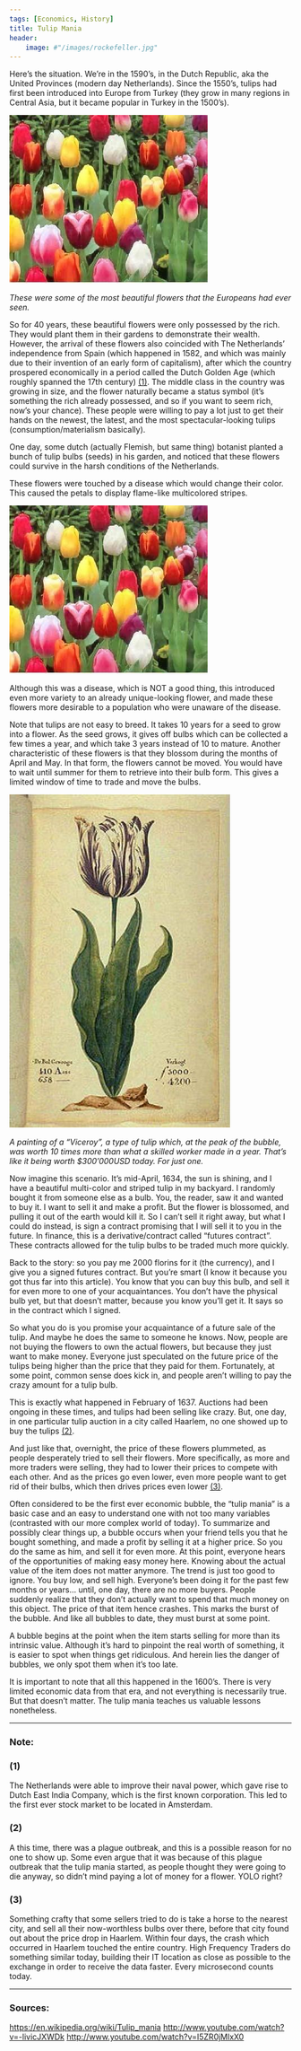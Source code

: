 ```yaml
---
tags: [Economics, History]
title: Tulip Mania
header:
    image: #"/images/rockefeller.jpg"
---
```


Here’s the situation. We’re in the 1590’s, in the Dutch Republic, aka the United Provinces (modern day Netherlands). Since the 1550’s, tulips had first been introduced into Europe from Turkey (they grow in many regions in Central Asia, but it became popular in Turkey in the 1500’s).

![trees](..\images\tulips.jpg)

_These were some of the most beautiful flowers that the Europeans had ever seen._

So for 40 years, these beautiful flowers were only possessed by the rich. They would plant them in their gardens to demonstrate their wealth. However, the arrival of these flowers also coincided with The Netherlands’ independence from Spain (which happened in 1582, and which was mainly due to their invention of an early form of capitalism), after which the country prospered economically in a period called the Dutch Golden Age (which roughly spanned the 17th century) [(1)](#1). The middle class in the country was growing in size, and the flower naturally became a status symbol (it’s something the rich already possessed, and so if you want to seem rich, now’s your chance). These people were willing to pay a lot just to get their hands on the newest, the latest, and the most spectacular-looking tulips (consumption/materialism basically).

One day, some dutch (actually Flemish, but same thing) botanist planted a bunch of tulip bulbs (seeds) in his garden, and noticed that these flowers could survive in the harsh conditions of the Netherlands.

These flowers were touched by a disease which would change their color. This caused the petals to display flame-like multicolored stripes.

![trees](..\images\tulips.jpg)

Although this was a disease, which is NOT a good thing, this introduced even more variety to an already unique-looking flower, and made these flowers more desirable to a population who were unaware of the disease.

Note that tulips are not easy to breed. It takes 10 years for a seed to grow into a flower. As the seed grows, it gives off bulbs which can be collected a few times a year, and which take 3 years instead of 10 to mature. Another characteristic of these flowers is that they blossom during the months of April and May. In that form, the flowers cannot be moved. You would have to wait until summer for them to retrieve into their bulb form. This gives a limited window of time to trade and move the bulbs.

![trees](..\images\tulippic.jpg)

_A painting of a “Viceroy”, a type of tulip which, at the peak of the bubble, was worth 10 times more than what a skilled worker made in a year. That’s like it being worth $300’000USD today. For just one._

Now imagine this scenario. It’s mid-April, 1634, the sun is shining, and I have a beautiful multi-color and striped tulip in my backyard. I randomly bought it from someone else as a bulb. You, the reader, saw it and wanted to buy it. I want to sell it and make a profit. But the flower is blossomed, and pulling it out of the earth would kill it. So I can’t sell it right away, but what I could do instead, is sign a contract promising that I will sell it to you in the future. In finance, this is a derivative/contract called “futures contract”. These contracts allowed for the tulip bulbs to be traded much more quickly.

Back to the story: so you pay me 2000 florins for it (the currency), and I give you a signed futures contract.
But you’re smart (I know it because you got thus far into this article). You know that you can buy this bulb, and sell it for even more to one of your acquaintances. You don’t have the physical bulb yet, but that doesn’t matter, because you know you’ll get it. It says so in the contract which I signed.

So what you do is you promise your acquaintance of a future sale of the tulip. And maybe he does the same to someone he knows.
Now, people are not buying the flowers to own the actual flowers, but because they just want to make money. Everyone just speculated on the future price of the tulips being higher than the price that they paid for them. Fortunately, at some point, common sense does kick in, and people aren’t willing to pay the crazy amount for a tulip bulb.

This is exactly what happened in February of 1637. Auctions had been ongoing in these times, and tulips had been selling like crazy. But, one day, in one particular tulip auction in a city called Haarlem, no one showed up to buy the tulips [(2)](#2).

And just like that, overnight, the price of these flowers plummeted, as people desperately tried to sell their flowers. More specifically, as more and more traders were selling, they had to lower their prices to compete with each other. And as the prices go even lower, even more people want to get rid of their bulbs, which then drives prices even lower [(3)](#3).

Often considered to be the first ever economic bubble, the “tulip mania” is a basic case and an easy to understand one with not too many variables (contrasted with our more complex world of today). To summarize and possibly clear things up, a bubble occurs when your friend tells you that he bought something, and made a profit by selling it at a higher price. So you do the same as him, and sell it for even more. At this point, everyone hears of the opportunities of making easy money here. Knowing about the actual value of the item does not matter anymore. The trend is just too good to ignore. You buy low, and sell high. Everyone’s been doing it for the past few months or years… until, one day, there are no more buyers. People suddenly realize that they don’t actually want to spend that much money on this object. The price of that item hence crashes. This marks the burst of the bubble. And like all bubbles to date, they must burst at some point.

A bubble begins at the point when the item starts selling for more than its intrinsic value. Although it’s hard to pinpoint the real worth of something, it is easier to spot when things get ridiculous. And herein lies the danger of bubbles, we only spot them when it’s too late.

It is important to note that all this happened in the 1600’s. There is very limited economic data from that era, and not everything is necessarily true. But that doesn’t matter. The tulip mania teaches us valuable lessons nonetheless.

---

### Note:

### (1) 
The Netherlands were able to improve their naval power, which gave rise to Dutch East India Company, which is the first known corporation. This led to the first ever stock market to be located in Amsterdam.
### (2)
A this time, there was a plague outbreak, and this is a possible reason for no one to show up. Some even argue that it was because of this plague outbreak that the tulip mania started, as people thought they were going to die anyway, so didn’t mind paying a lot of money for a flower. YOLO right?
### (3) 
Something crafty that some sellers tried to do is take a horse to the nearest city, and sell all their now-worthless bulbs over there, before that city found out about the price drop in Haarlem. Within four days, the crash which occurred in Haarlem touched the entire country. High Frequency Traders do something similar today, building their IT location as close as possible to the exchange in order to receive the data faster. Every microsecond counts today.

---

### Sources:
<https://en.wikipedia.org/wiki/Tulip_mania>
<http://www.youtube.com/watch?v=-livicJXWDk>
<http://www.youtube.com/watch?v=I5ZR0jMlxX0>
